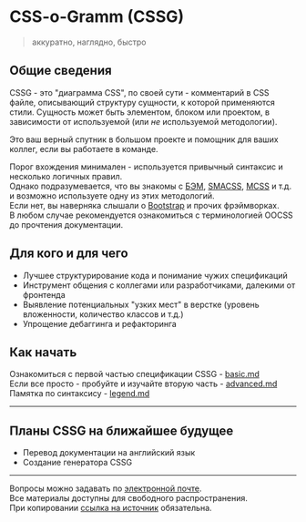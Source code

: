 # CSS-o-Gramm (CSSG)
> аккуратно, наглядно, быстро

## Общие сведения

CSSG - это "диаграмма CSS", по своей сути - комментарий в CSS файле, описывающий структуру сущности, к которой применяются стили. Сущность может быть элементом, блоком или проектом, в зависимости от используемой (или _не_ используемой методологии).

Это ваш верный спутник в большом проекте и помощник для ваших коллег, если вы работаете в команде.

Порог вхождения минимален - используется привычный синтаксис и несколько логичных правил.  
Однако подразумевается, что вы знакомы с [БЭМ](bem), [SMACSS](smacss), [MCSS](mcss) и т.д. и возможно используете одну из этих методологий.  
Если нет, вы наверняка слышали о [Bootstrap](bootstrap) и прочих фрэймворках.  
В любом случае рекомендуется ознакомиться с терминологией OOCSS до прочтения документации.

## Для кого и для чего

* Лучшее структурирование кода и понимание чужих спецификаций
* Инструмент общения с коллегами или разработчиками, далекими от фронтенда
* Выявление потенциальных "узких мест" в верстке (уровень вложенности, количество классов и т.д.)
* Упрощение дебаггинга и рефакторинга

## Как начать

Ознакомиться с первой частью спецификации CSSG - [basic.md](basic.md)  
Если все просто - пробуйте и изучайте вторую часть - [advanced.md](advanced.md)  
Памятка по синтаксису - [legend.md](legend.md)

-----

## Планы CSSG на ближайшее будущее

* Перевод документации на английский язык
* Создание генератора CSSG

-----

Вопросы можно задавать по [электронной почте](mailto:wdybih@gmail.com).  
Все материалы доступны для свободного распространения.  
При копировании [ссылка на источник](https://github.com/XOP/css-o-gramm) обязательна.
